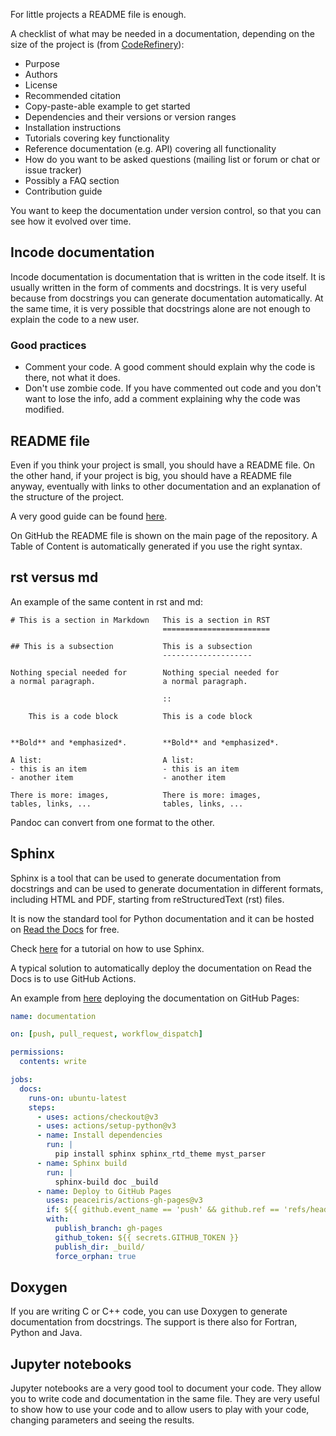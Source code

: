 For little projects a README file is enough.

A checklist of what may be needed in a documentation, depending on the size of the project is (from [CodeRefinery](https://coderefinery.github.io/documentation/wishlist/)):

- Purpose
- Authors
- License
- Recommended citation
- Copy-paste-able example to get started
- Dependencies and their versions or version ranges
- Installation instructions
- Tutorials covering key functionality
- Reference documentation (e.g. API) covering all functionality
- How do you want to be asked questions (mailing list or forum or chat or issue tracker)
- Possibly a FAQ section
- Contribution guide

You want to keep the documentation under version control, so that you can see how it evolved over time.

## Incode documentation

Incode documentation is documentation that is written in the code itself.
It is usually written in the form of comments and docstrings.
It is very useful because from docstrings you can generate documentation automatically.
At the same time, it is very possible that docstrings alone are not enough to explain the code to a new user.

### Good practices

- Comment your code. A good comment should explain why the code is there, not what it does.
- Don't use zombie code. If you have commented out code and you don't want to lose the info, add a comment explaining why the code was modified.

## README file

Even if you think your project is small, you should have a README file.
On the other hand, if your project is big, you should have a README file anyway, eventually with links to other documentation and an explanation of the structure of the project.

A very good guide can be found [here](https://www.makeareadme.com/).

On GitHub the README file is shown on the main page of the repository.
A Table of Content is automatically generated if you use the right syntax.

## rst versus md

An example of the same content in rst and md:

```
# This is a section in Markdown   This is a section in RST
                                  ========================

## This is a subsection           This is a subsection
                                  --------------------

Nothing special needed for        Nothing special needed for
a normal paragraph.               a normal paragraph.

                                  ::

    This is a code block          This is a code block


**Bold** and *emphasized*.        **Bold** and *emphasized*.

A list:                           A list:
- this is an item                 - this is an item
- another item                    - another item

There is more: images,            There is more: images,
tables, links, ...                tables, links, ...

```

Pandoc can convert from one format to the other.

## Sphinx

Sphinx is a tool that can be used to generate documentation from docstrings and can be used to generate documentation in different formats, including HTML and PDF, starting from reStructuredText (rst) files.

It is now the standard tool for Python documentation and it can be hosted on [Read the Docs](https://readthedocs.org/) for free.

Check [here](https://coderefinery.github.io/documentation/sphinx/) for a tutorial on how to use Sphinx.

A typical solution to automatically deploy the documentation on Read the Docs is to use GitHub Actions.

An example from [here](https://coderefinery.github.io/documentation/gh_workflow/) deploying the documentation on GitHub Pages:

```yaml
name: documentation

on: [push, pull_request, workflow_dispatch]

permissions:
  contents: write

jobs:
  docs:
    runs-on: ubuntu-latest
    steps:
      - uses: actions/checkout@v3
      - uses: actions/setup-python@v3
      - name: Install dependencies
        run: |
          pip install sphinx sphinx_rtd_theme myst_parser
      - name: Sphinx build
        run: |
          sphinx-build doc _build
      - name: Deploy to GitHub Pages
        uses: peaceiris/actions-gh-pages@v3
        if: ${{ github.event_name == 'push' && github.ref == 'refs/heads/main' }}
        with:
          publish_branch: gh-pages
          github_token: ${{ secrets.GITHUB_TOKEN }}
          publish_dir: _build/
          force_orphan: true
```

## Doxygen

If you are writing C or C++ code, you can use Doxygen to generate documentation from docstrings.
The support is there also for Fortran, Python and Java.

## Jupyter notebooks

Jupyter notebooks are a very good tool to document your code.
They allow you to write code and documentation in the same file.
They are very useful to show how to use your code and to allow users to play with your code, changing parameters and seeing the results.